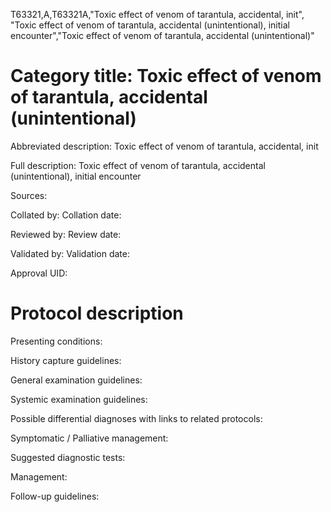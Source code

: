 T63321,A,T63321A,"Toxic effect of venom of tarantula, accidental, init", "Toxic effect of venom of tarantula, accidental (unintentional), initial encounter","Toxic effect of venom of tarantula, accidental (unintentional)"
# Category title: Toxic effect of venom of tarantula, accidental (unintentional)

Abbreviated description: Toxic effect of venom of tarantula, accidental, init

Full description: Toxic effect of venom of tarantula, accidental (unintentional), initial encounter

Sources:

Collated by:
Collation date:

Reviewed by:
Review date:

Validated by:
Validation date:

Approval UID:

# Protocol description

Presenting conditions:

History capture guidelines:

General examination guidelines:

Systemic examination guidelines:

Possible differential diagnoses with links to related protocols:

Symptomatic / Palliative management:

Suggested diagnostic tests:

Management:

Follow-up guidelines:
